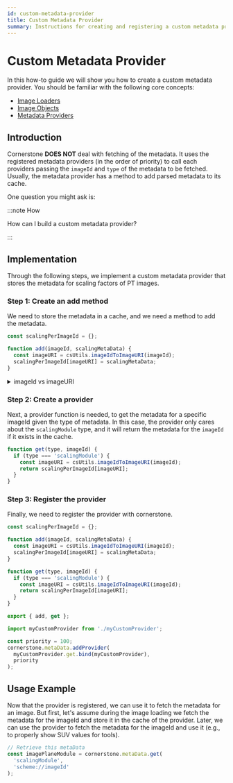 ```yaml
---
id: custom-metadata-provider
title: Custom Metadata Provider
summary: Instructions for creating and registering a custom metadata provider to store and retrieve image metadata for Cornerstone3D
---
```


# Custom Metadata Provider

In this how-to guide we will show you how to create a custom metadata provider. You should be familiar with
the following core concepts:

- [Image Loaders](../concepts/cornerstone-core/imageLoader.md)
- [Image Objects](../concepts/cornerstone-core/images.md)
- [Metadata Providers](../concepts/cornerstone-core/metadataProvider.md)

## Introduction

Cornerstone **DOES NOT** deal with fetching of the metadata. It uses the registered
metadata providers (in the order of priority) to call each providers passing the `imageId` and
`type` of the metadata to be fetched. Usually, the metadata provider has a method to add parsed metadata to its cache.

One question you might ask is:

:::note How

How can I build a custom metadata provider?

:::

## Implementation

Through the following steps, we implement a custom metadata provider that stores the metadata
for scaling factors of PT images.

### Step 1: Create an add method

We need to store the metadata in a cache, and we need a method to add the metadata.

```js
const scalingPerImageId = {};

function add(imageId, scalingMetaData) {
  const imageURI = csUtils.imageIdToImageURI(imageId);
  scalingPerImageId[imageURI] = scalingMetaData;
}
```

<details>

<summary>imageId vs imageURI</summary>

With the addition of `Volumes` in `Cornerstone3D`, and the caching optimizations
that happen internally between `Volumes` and `Images` ([`imageLoader`](../concepts/streaming-image-volume/streaming.md#imageloader))
we should store the imageURI (instead of the `imageId`) inside the provider's cache, since
the imageURI is unique for each image but can be retrieved with different loading schemes.

</details>

### Step 2: Create a provider

Next, a provider function is needed, to get the metadata for a specific imageId given
the type of metadata. In this case, the provider only cares about the `scalingModule` type,
and it will return the metadata for the `imageId` if it exists in the cache.

```js
function get(type, imageId) {
  if (type === 'scalingModule') {
    const imageURI = csUtils.imageIdToImageURI(imageId);
    return scalingPerImageId[imageURI];
  }
}
```

### Step 3: Register the provider

Finally, we need to register the provider with cornerstone.

```js title="/src/myCustomProvider.js"
const scalingPerImageId = {};

function add(imageId, scalingMetaData) {
  const imageURI = csUtils.imageIdToImageURI(imageId);
  scalingPerImageId[imageURI] = scalingMetaData;
}

function get(type, imageId) {
  if (type === 'scalingModule') {
    const imageURI = csUtils.imageIdToImageURI(imageId);
    return scalingPerImageId[imageURI];
  }
}

export { add, get };
```

```js title="src/registerProvider.js"
import myCustomProvider from './myCustomProvider';

const priority = 100;
cornerstone.metaData.addProvider(
  myCustomProvider.get.bind(myCustomProvider),
  priority
);
```

## Usage Example

Now that the provider is registered, we can use it to fetch the metadata for an image.
But first, let's assume during the image loading we fetch the metadata for the imageId
and store it in the cache of the provider. Later, we can use the provider to fetch the
metadata for the imageId and use it (e.g., to properly show SUV values for tools).

```js
// Retrieve this metaData
const imagePlaneModule = cornerstone.metaData.get(
  'scalingModule',
  'scheme://imageId'
);
```

